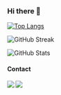 ### Hi there 👋

[![Top Langs](https://github-readme-stats.vercel.app/api/top-langs/?username=oskar-mikael)](https://github.com/anuraghazra/github-readme-stats)

![GitHub Streak](https://github-readme-streak-stats.herokuapp.com/?user=oskar-mikael&theme=holi-theme)

![GitHub Stats](https://github-readme-stats.vercel.app/api?username=oskar-mikael&count_private=true&show_icons=true&theme=github_dark)

#### Contact
<a href="https://www.linkedin.com/in/oskar-bostr%C3%B6m-6462b81b5/"><img align="left" src="https://img.shields.io/badge/LinkedIn-0A66C2?&style=for-the-badge&logo=LinkedIn&logoColor=white" /></a>
<a href="mailto:oskar.m.bostrom@gmail.com"><img align="left" src="https://img.shields.io/badge/Email-EA4335?&style=for-the-badge&logo=Gmail&logoColor=white" /></a>
